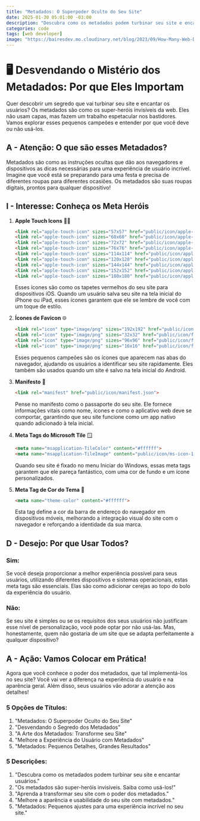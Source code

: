 ```yaml
---
title: "Metadados: O Superpoder Oculto do Seu Site"
date: 2025-01-30 05:01:00 -03:00
description: "Descubra como os metadados podem turbinar seu site e encantar usuários."
categories: code
tags: [web developer]
image: "https://bairesdev.mo.cloudinary.net/blog/2023/09/How-Many-Web-Developers-in-the-World-1.jpg?tx=w_650,q_auto"
---
```

# 🖥️ Desvendando o Mistério dos Metadados: Por que Eles Importam

Quer descobrir um segredo que vai turbinar seu site e encantar os usuários? Os metadados são como os super-heróis invisíveis da web. Eles não usam capas, mas fazem um trabalho espetacular nos bastidores. Vamos explorar esses pequenos campeões e entender por que você deve ou não usá-los.

## A - Atenção: O que são esses Metadados?

Metadados são como as instruções ocultas que dão aos navegadores e dispositivos as dicas necessárias para uma experiência de usuário incrível. Imagine que você está se preparando para uma festa e precisa de diferentes roupas para diferentes ocasiões. Os metadados são suas roupas digitais, prontos para qualquer dispositivo!

## I - Interesse: Conheça os Meta Heróis

1. **Apple Touch Icons** 🧑‍🍎
    ```html
    <link rel="apple-touch-icon" sizes="57x57" href="public/icon/apple-icon-57x57.png">
    <link rel="apple-touch-icon" sizes="60x60" href="public/icon/apple-icon-60x60.png">
    <link rel="apple-touch-icon" sizes="72x72" href="public/icon/apple-icon-72x72.png">
    <link rel="apple-touch-icon" sizes="76x76" href="public/icon/apple-icon-76x76.png">
    <link rel="apple-touch-icon" sizes="114x114" href="public/icon/apple-icon-114x114.png">
    <link rel="apple-touch-icon" sizes="120x120" href="public/icon/apple-icon-120x120.png">
    <link rel="apple-touch-icon" sizes="144x144" href="public/icon/apple-icon-144x144.png">
    <link rel="apple-touch-icon" sizes="152x152" href="public/icon/apple-icon-152x152.png">
    <link rel="apple-touch-icon" sizes="180x180" href="public/icon/apple-icon-180x180.png">
    ```
    Esses ícones são como os tapetes vermelhos do seu site para dispositivos iOS. Quando um usuário salva seu site na tela inicial do iPhone ou iPad, esses ícones garantem que ele se lembre de você com um toque de estilo.

2. **Ícones de Favicon** 🌐
    ```html
    <link rel="icon" type="image/png" sizes="192x192" href="public/icon/android-icon-192x192.png">
    <link rel="icon" type="image/png" sizes="32x32" href="public/icon/favicon-32x32.png">
    <link rel="icon" type="image/png" sizes="96x96" href="public/icon/favicon-96x96.png">
    <link rel="icon" type="image/png" sizes="16x16" href="public/icon/favicon-16x16.png">
    ```
    Esses pequenos campeões são os ícones que aparecem nas abas do navegador, ajudando os usuários a identificar seu site rapidamente. Eles também são usados quando um site é salvo na tela inicial do Android.

3. **Manifesto** 📜
    ```html
    <link rel="manifest" href="public/icon/manifest.json">
    ```
    Pense no manifesto como o passaporte do seu site. Ele fornece informações vitais como nome, ícones e como o aplicativo web deve se comportar, garantindo que seu site funcione como um app nativo quando adicionado à tela inicial.

4. **Meta Tags do Microsoft Tile** 🪟
    ```html
    <meta name="msapplication-TileColor" content="#ffffff">
    <meta name="msapplication-TileImage" content="public/icon/ms-icon-144x144.png">
    ```
    Quando seu site é fixado no menu Iniciar do Windows, essas meta tags garantem que ele pareça fantástico, com uma cor de fundo e um ícone personalizados.

5. **Meta Tag de Cor do Tema** 🎨
    ```html
    <meta name="theme-color" content="#ffffff">
    ```
    Esta tag define a cor da barra de endereço do navegador em dispositivos móveis, melhorando a integração visual do site com o navegador e reforçando a identidade da sua marca.

## D - Desejo: Por que Usar Todos?

### Sim:
Se você deseja proporcionar a melhor experiência possível para seus usuários, utilizando diferentes dispositivos e sistemas operacionais, estas meta tags são essenciais. Elas são como adicionar cerejas ao topo do bolo da experiência do usuário.

### Não:
Se seu site é simples ou se os requisitos dos seus usuários não justificam esse nível de personalização, você pode optar por não usá-las. Mas, honestamente, quem não gostaria de um site que se adapta perfeitamente a qualquer dispositivo?

## A - Ação: Vamos Colocar em Prática!

Agora que você conhece o poder dos metadados, que tal implementá-los no seu site? Você vai ver a diferença na experiência do usuário e na aparência geral. Além disso, seus usuários vão adorar a atenção aos detalhes!

### 5 Opções de Títulos:

1. "Metadados: O Superpoder Oculto do Seu Site"
2. "Desvendando o Segredo dos Metadados"
3. "A Arte dos Metadados: Transforme seu Site"
4. "Melhore a Experiência do Usuário com Metadados"
5. "Metadados: Pequenos Detalhes, Grandes Resultados"

### 5 Descrições:

1. "Descubra como os metadados podem turbinar seu site e encantar usuários."
2. "Os metadados são super-heróis invisíveis. Saiba como usá-los!"
3. "Aprenda a transformar seu site com o poder dos metadados."
4. "Melhore a aparência e usabilidade do seu site com metadados."
5. "Metadados: Pequenos ajustes para uma experiência incrível no seu site."
